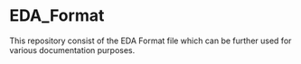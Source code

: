 # EDA_Format
This repository consist of the EDA Format file which can be further used for various documentation purposes.
